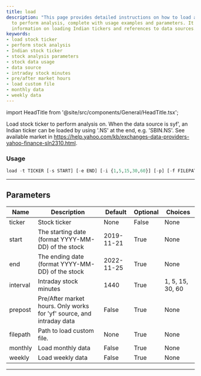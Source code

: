 ```yaml
---
title: load
description: "This page provides detailed instructions on how to load a stock ticker"
  to perform analysis, complete with usage examples and parameters. It also provides
  information on loading Indian tickers and references to data sources.
keywords:
- load stock ticker
- perform stock analysis
- Indian stock ticker
- stock analysis parameters
- stock data usage
- data source
- intraday stock minutes
- pre/after market hours
- load custom file
- monthly data
- weekly data
---
```


import HeadTitle from '@site/src/components/General/HeadTitle.tsx';

<HeadTitle title="stocks/ta/load - Reference | OpenBB Terminal Docs" />

Load stock ticker to perform analysis on. When the data source is syf', an Indian ticker can be loaded by using '.NS' at the end, e.g. 'SBIN.NS'. See available market in https://help.yahoo.com/kb/exchanges-data-providers-yahoo-finance-sln2310.html.

### Usage

```python
load -t TICKER [-s START] [-e END] [-i {1,5,15,30,60}] [-p] [-f FILEPATH] [-m] [-w] [-r {ytd,1y,2y,5y,6m}]
```

---

## Parameters

| Name | Description | Default | Optional | Choices |
| ---- | ----------- | ------- | -------- | ------- |
| ticker | Stock ticker | None | False | None |
| start | The starting date (format YYYY-MM-DD) of the stock | 2019-11-21 | True | None |
| end | The ending date (format YYYY-MM-DD) of the stock | 2022-11-25 | True | None |
| interval | Intraday stock minutes | 1440 | True | 1, 5, 15, 30, 60 |
| prepost | Pre/After market hours. Only works for 'yf' source, and intraday data | False | True | None |
| filepath | Path to load custom file. | None | True | None |
| monthly | Load monthly data | False | True | None |
| weekly | Load weekly data | False | True | None |

---
